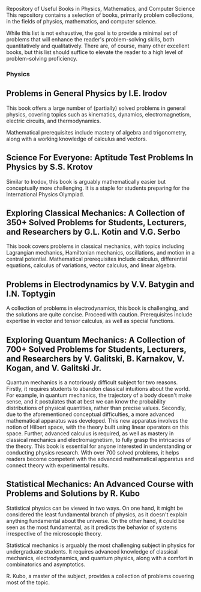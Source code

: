 Repository of Useful Books in Physics, Mathematics, and Computer Science
This repository contains a selection of books, primarily problem collections, in the fields of physics, mathematics, and computer science.

While this list is not exhaustive, the goal is to provide a minimal set of problems that will enhance the reader's problem-solving skills, both quantitatively and qualitatively. There are, of course, many other excellent books, but this list should suffice to elevate the reader to a high level of problem-solving proficiency.

### Physics
## Problems in General Physics by I.E. Irodov
This book offers a large number of (partially) solved problems in general physics, covering topics such as kinematics, dynamics, electromagnetism, electric circuits, and thermodynamics.

Mathematical prerequisites include mastery of algebra and trigonometry, along with a working knowledge of calculus and vectors.

## Science For Everyone: Aptitude Test Problems In Physics by S.S. Krotov
Similar to Irodov, this book is arguably mathematically easier but conceptually more challenging. It is a staple for students preparing for the International Physics Olympiad.

## Exploring Classical Mechanics: A Collection of 350+ Solved Problems for Students, Lecturers, and Researchers by G.L. Kotin and V.G. Serbo
This book covers problems in classical mechanics, with topics including Lagrangian mechanics, Hamiltonian mechanics, oscillations, and motion in a central potential.
Mathematical prerequisites include calculus, differential equations, calculus of variations, vector calculus, and linear algebra.

## Problems in Electrodynamics by V.V. Batygin and I.N. Toptygin
A collection of problems in electrodynamics, this book is challenging, and the solutions are quite concise. Proceed with caution.
Prerequisites include expertise in vector and tensor calculus, as well as special functions.

## Exploring Quantum Mechanics: A Collection of 700+ Solved Problems for Students, Lecturers, and Researchers by V. Galitski, B. Karnakov, V. Kogan, and V. Galitski Jr.
Quantum mechanics is a notoriously difficult subject for two reasons. Firstly, it requires students to abandon classical intuitions about the world. For example, in quantum mechanics, the trajectory of a body doesn't make sense, and it postulates that at best we can know the probability distributions of physical quantities, rather than precise values. Secondly, due to the aforementioned conceptual difficulties, a more advanced mathematical apparatus was developed. This new apparatus involves the notion of Hilbert space, with the theory built using linear operators on this space. Further, advanced calculus is required, as well as mastery in classical mechanics and electromagnetism, to fully grasp the intricacies of the theory.
This book is essential for anyone interested in understanding or conducting physics research. With over 700 solved problems, it helps readers become competent with the advanced mathematical apparatus and connect theory with experimental results.

## Statistical Mechanics: An Advanced Course with Problems and Solutions by R. Kubo
Statistical physics can be viewed in two ways. On one hand, it might be considered the least fundamental branch of physics, as it doesn't explain anything fundamental about the universe. On the other hand, it could be seen as the most fundamental, as it predicts the behavior of systems irrespective of the microscopic theory.

Statistical mechanics is arguably the most challenging subject in physics for undergraduate students. It requires advanced knowledge of classical mechanics, electrodynamics, and quantum physics, along with a comfort in combinatorics and asymptotics.

R. Kubo, a master of the subject, provides a collection of problems covering most of the topic.

